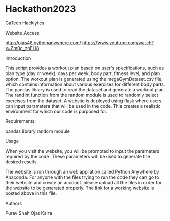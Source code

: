 # Hackathon2023
GaTech Hacklytics

Website Access

http://ojas48.pythonanywhere.com/
https://www.youtube.com/watch?v=Zm0c_znELi8

Introduction

This script provides a workout plan based on user's specifications, such as plan type (day or week), days per week, body part, fitness level, and plan option. The workout plan is generated using the megaGymDataset.csv file, which contains information about various exercises for different body parts. The pandas library is used to read the dataset and generate a workout plan. The randint function from the random module is used to randomly select exercises from the dataset. A website is deployed using flask where users can input parameters that will be used in the code. This creates a realistic environment for which our code is purposed for.

Requirements:

pandas library
random module

Usage

When you visit the website, you will be prompted to input the parameters required by the code. These parameters will be used to generate the desired results.

The website is run through an web appliation called Python Anywhere by Anaconda. For anyone with the files trying to run the code they can go to their website and create an account. please upload all the files in order for the website to be generated properly. The link for a working website is posted above in this file. 

Authors

Purav Shah
Ojas Kalra 
